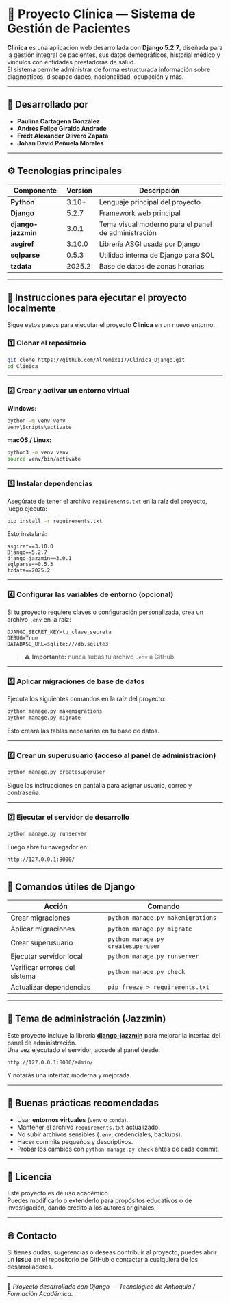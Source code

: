 # 🏥 Proyecto Clínica — Sistema de Gestión de Pacientes

**Clinica** es una aplicación web desarrollada con **Django 5.2.7**, diseñada para la gestión integral de pacientes, sus datos demográficos, historial médico y vínculos con entidades prestadoras de salud.  
El sistema permite administrar de forma estructurada información sobre diagnósticos, discapacidades, nacionalidad, ocupación y más.

---

## 👥 Desarrollado por

- **Paulina Cartagena González**
- **Andrés Felipe Giraldo Andrade**
- **Fredt Alexander Olivero Zapata**
- **Johan David Peñuela Morales**

---

## ⚙️ Tecnologías principales

| Componente         | Versión | Descripción                                         |
| ------------------ | ------- | --------------------------------------------------- |
| **Python**         | 3.10+   | Lenguaje principal del proyecto                     |
| **Django**         | 5.2.7   | Framework web principal                             |
| **django-jazzmin** | 3.0.1   | Tema visual moderno para el panel de administración |
| **asgiref**        | 3.10.0  | Librería ASGI usada por Django                      |
| **sqlparse**       | 0.5.3   | Utilidad interna de Django para SQL                 |
| **tzdata**         | 2025.2  | Base de datos de zonas horarias                     |

---

## 🚀 Instrucciones para ejecutar el proyecto localmente

Sigue estos pasos para ejecutar el proyecto **Clinica** en un nuevo entorno.

### 1️⃣ Clonar el repositorio

```bash
git clone https://github.com/Alremix117/Clinica_Django.git
cd Clinica
```

---

### 2️⃣ Crear y activar un entorno virtual

**Windows:**

```bash
python -m venv venv
venv\Scripts\activate
```

**macOS / Linux:**

```bash
python3 -m venv venv
source venv/bin/activate
```

---

### 3️⃣ Instalar dependencias

Asegúrate de tener el archivo `requirements.txt` en la raíz del proyecto, luego ejecuta:

```bash
pip install -r requirements.txt
```

Esto instalará:

```
asgiref==3.10.0
Django==5.2.7
django-jazzmin==3.0.1
sqlparse==0.5.3
tzdata==2025.2
```

---

### 4️⃣ Configurar las variables de entorno (opcional)

Si tu proyecto requiere claves o configuración personalizada, crea un archivo `.env` en la raíz:

```env
DJANGO_SECRET_KEY=tu_clave_secreta
DEBUG=True
DATABASE_URL=sqlite:///db.sqlite3
```

> ⚠️ **Importante:** nunca subas tu archivo `.env` a GitHub.

---

### 5️⃣ Aplicar migraciones de base de datos

Ejecuta los siguientes comandos en la raíz del proyecto:

```bash
python manage.py makemigrations
python manage.py migrate
```

Esto creará las tablas necesarias en tu base de datos.

---

### 6️⃣ Crear un superusuario (acceso al panel de administración)

```bash
python manage.py createsuperuser
```

Sigue las instrucciones en pantalla para asignar usuario, correo y contraseña.

---

### 7️⃣ Ejecutar el servidor de desarrollo

```bash
python manage.py runserver
```

Luego abre tu navegador en:

```
http://127.0.0.1:8000/
```

---

## 🧰 Comandos útiles de Django

| Acción                        | Comando                            |
| ----------------------------- | ---------------------------------- |
| Crear migraciones             | `python manage.py makemigrations`  |
| Aplicar migraciones           | `python manage.py migrate`         |
| Crear superusuario            | `python manage.py createsuperuser` |
| Ejecutar servidor local       | `python manage.py runserver`       |
| Verificar errores del sistema | `python manage.py check`           |
| Actualizar dependencias       | `pip freeze > requirements.txt`    |

---

## 🎨 Tema de administración (Jazzmin)

Este proyecto incluye la librería **[django-jazzmin](https://github.com/farridav/django-jazzmin)** para mejorar la interfaz del panel de administración.  
Una vez ejecutado el servidor, accede al panel desde:

```
http://127.0.0.1:8000/admin/
```

Y notarás una interfaz moderna y mejorada.

---

## 🧪 Buenas prácticas recomendadas

- Usar **entornos virtuales** (`venv` o `conda`).
- Mantener el archivo `requirements.txt` actualizado.
- No subir archivos sensibles (`.env`, credenciales, backups).
- Hacer commits pequeños y descriptivos.
- Probar los cambios con `python manage.py check` antes de cada commit.

---

## 📄 Licencia

Este proyecto es de uso académico.  
Puedes modificarlo o extenderlo para propósitos educativos o de investigación, dando crédito a los autores originales.

---

## 🌐 Contacto

Si tienes dudas, sugerencias o deseas contribuir al proyecto, puedes abrir un **issue** en el repositorio de GitHub o contactar a cualquiera de los desarrolladores.

---

💙 _Proyecto desarrollado con Django — Tecnológico de Antioquia / Formación Académica._
